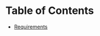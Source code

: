# Table of Contents

- [Requirements](https://github.com/mozilla/schedule-app-data-processor/blob/gh-pages/docs/REQUIREMENTS.md)
